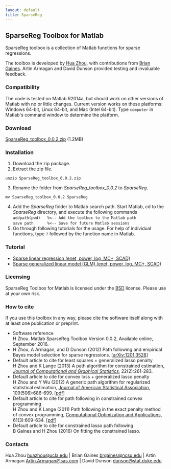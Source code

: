 ```yaml
---
layout: default
title: SparseReg
---
```



## SparseReg Toolbox for Matlab

SparseReg toolbox is a collection of Matlab functions for sparse regressions. 

The toolbox is developed by [Hua Zhou](http://hua-zhou.github.io), with contributions from [Brian Gaines](http://brgaines.github.io/).  Artin Armagan and David Dunson provided testing and invaluable feedback.

### Compatibility

The code is tested on Matlab R2014a, but should work on other versions of Matlab with no or little changes. Current version works on these platforms: Windows 64-bit, Linux 64-bit, and Mac (Intel 64-bit). Type `computer` in Matlab's command window to determine the platform.

### Download

[SparseReg_toolbox_0.0.2.zip](http://hua-zhou.github.io/softwares/sparsereg/SparseReg_toolbox_0.0.1.zip) (1.2MB)

### Installation

1. Download the zip package.
2. Extract the zip file.  
```
unzip SparseReg_toolbox_0.0.2.zip
```
3. Rename the folder from *SparseReg_toolbox_0.0.2* to *SparseReg*.  
```
mv SparseReg_toolbox_0.0.2 SparseReg
```
4. Add the *SparseReg* folder to Matlab search path. Start Matlab, cd to the *SparseReg* directory, and execute the following commands  
`addpath(pwd)	%<-- Add the toolbox to the Matlab path`  
`save path		%<-- Save for future Matlab sessions`
5. Go through following tutorials for the usage. For help of individual functions, type `?` followed by the function name in Matlab.

### Tutorial

* [Sparse linear regression (enet, power, log, MC+, SCAD)](./html/demo_lsq.html)
* [Sparse generalized linear model (GLM) (enet, power, log, MC+, SCAD)](./html/demo_glm.html)

### Licensing

SparseReg Toolbox for Matlab is licensed under the [BSD](./html/COPYRIGHT.txt) license. Please use at your own risk.

### How to cite

If you use this toolbox in any way, please cite the software itself along with at least one publication or preprint.

* Software reference  
H Zhou. Matlab SparseReg Toolbox Version 0.0.2, Available online, September 2016.  
* H Zhou, A Armagan, and D Dunson (2012) Path following and empirical Bayes model selection for sparse regressions. \[[arXiv:1201.3528](http://arxiv.org/abs/1201.3528)\]
* Default article to cite for least squares + generalized lasso penalty  
H Zhou and K Lange (2013) A path algorithm for constrained estimation, [_Journal of Computational and Graphical Statistics_](http://amstat.tandfonline.com/doi/full/10.1080/10618600.2012.681248), 22(2):261-283.
* Default article to cite for convex loss + generalized lasso penalty  
H Zhou and Y Wu (2012)  A generic path algorithm for regularized statistical estimation, [Journal of American Statistical Association](http://www.tandfonline.com/doi/full/10.1080/01621459.2013.864166#.Up5KiGRDt4A), 109(506):686-699. [[pdf](http://hua-zhou.github.io/media/pdf/ZhouWu14EPSODE.pdf)]
* Default article to cite for path following in constrained convex programming  
H Zhou and K Lange (2011) Path following in the exact penalty method of convex programming, [Computational Optimization and Applications](http://link.springer.com/article/10.1007/s10589-015-9732-x), 61(3):609-634. [[pdf](http://hua-zhou.github.io/media/pdf/XiaoWuZhou15ConvexLAR.pdf)]
* Default article to cite for constrained lasso path following  
B Gaines and H Zhou (2016) On fitting the constrained lasso.

### Contacts

Hua Zhou <huazhou@ucla.edu> | Brian Gaines <brgaines@ncsu.edu> | Artin Armagan <Artin.Armagan@sas.com> | David Dunson <dunson@stat.duke.edu>
